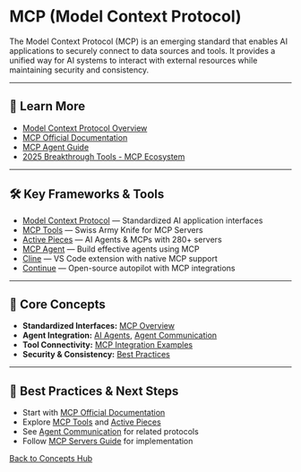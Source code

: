 # MCP (Model Context Protocol)

The Model Context Protocol (MCP) is an emerging standard that enables AI applications to securely connect to data sources and tools. It provides a unified way for AI systems to interact with external resources while maintaining security and consistency.

---

## 📖 Learn More

- [Model Context Protocol Overview](../reference/core-technologies.md#model-context-protocol-mcp)
- [MCP Official Documentation](https://modelcontextprotocol.io/)
- [MCP Agent Guide](../guides/mcp-servers.md)
- [2025 Breakthrough Tools - MCP Ecosystem](../tools/ai-tools-master-directory.md#model-context-protocol-mcp-ecosystem)

---

## 🛠️ Key Frameworks & Tools

- [Model Context Protocol](https://modelcontextprotocol.io/) — Standardized AI application interfaces
- [MCP Tools](https://github.com/f/mcptools) — Swiss Army Knife for MCP Servers
- [Active Pieces](https://github.com/activepieces/activepieces) — AI Agents & MCPs with 280+ servers
- [MCP Agent](https://github.com/lastmile-ai/mcp-agent) — Build effective agents using MCP
- [Cline](https://github.com/cline/cline) — VS Code extension with native MCP support
- [Continue](https://continue.dev/) — Open-source autopilot with MCP integrations

---

## 🧠 Core Concepts

- **Standardized Interfaces:** [MCP Overview](../reference/core-technologies.md#what-is-model-context-protocol)
- **Agent Integration:** [AI Agents](./ai-agents.md), [Agent Communication](./agent-communication.md)
- **Tool Connectivity:** [MCP Integration Examples](../reference/core-technologies.md#mcp-integration-examples)
- **Security & Consistency:** [Best Practices](../guides/best-practices.md)

---

## 🚀 Best Practices & Next Steps

- Start with [MCP Official Documentation](https://modelcontextprotocol.io/)
- Explore [MCP Tools](https://github.com/f/mcptools) and [Active Pieces](https://github.com/activepieces/activepieces)
- See [Agent Communication](./agent-communication.md) for related protocols
- Follow [MCP Servers Guide](../guides/mcp-servers.md) for implementation

[Back to Concepts Hub](./README.md)
